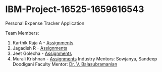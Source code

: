 # IBM-Project-16525-1659616543

Personal Expense Tracker Application

Team Members:

1. Karthik Raja A - [Assignments](https://github.com/IBM-EPBL/IBM-Project-16525-1659616543/tree/main/Assessments/Karthik_Raja)
2. Jagadish R - [Assignments](https://github.com/IBM-EPBL/IBM-Project-16525-1659616543/tree/main/Assessments/Jagadish)
3. Jeet Golecha - [Assignments](https://github.com/IBM-EPBL/IBM-Project-16525-1659616543/tree/main/Assessments/Jeet_Golecha)
4. Murali Krishnan - [Assignments](https://github.com/IBM-EPBL/IBM-Project-16525-1659616543/tree/main/Assessments/Murali)
   Industry Mentors: Sowjanya, Sandeep Doodigani
   Faculty Mentor: [Dr. V. Balasubramanian](https://www.ssn.edu.in/staff-members/dr-v-balasubramanian/)
